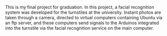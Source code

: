 This is my final project for graduation. In this project, a facial recognition system was developed for the turnstiles at the university. 
Instant photos are taken through a camera, directed to virtual computers containing Ubuntu via an ftp server, and these computers send signals to the Arduinos integrated into the turnstile via the facial recognition service on the main computer.
